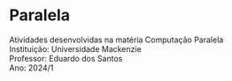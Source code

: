 # Paralela
Atividades desenvolvidas na matéria Computação Paralela \
Instituição: Universidade Mackenzie \
Professor: Eduardo dos Santos \
Ano: 2024/1

